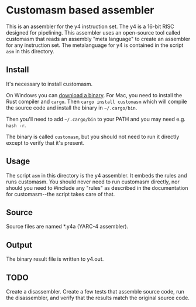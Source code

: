 # Customasm based assembler

This is an assembler for the y4 instruction set. The y4 is a 16-bit RISC designed for
pipelining. This assembler uses an open-source tool called customasm that reads an assembly
"meta language" to create an assembler for any instruction set. The metalanguage for y4 is
contained in the script `asm` in this directory.

## Install

It's necessary to install customasm.

On Windows you can [download a binary](https://github.com/hlorenzi/customasm/releases).
For Mac, you need to install the Rust compiler and `cargo`. Then `cargo install customasm`
which will compile the source code and install the binary in `~/.cargo/bin`.

Then you'll need to add `~/.cargo/bin` to your PATH and you may need e.g. `hash -r`.

The binary is called `customasm`, but you should not need to run it directly except to
verify that it's present.

## Usage

The script `asm` in this directory is the y4 assembler. It embeds the rules and runs
customasm. You should never need to run customasm directly,
nor should you need to \#include any "rules" as described in
the documentation for customasm--the script takes care of that.

## Source

Source files are named *.y4a (YARC-4 assembler).

## Output

The binary result file is written to y4.out.

## TODO

Create a disassembler. Create a few tests that assemble source code, run the disassembler,
and verify that the results match the original source code.
